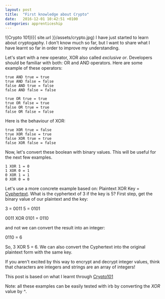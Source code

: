 ```yaml
---
layout: post
title:  "First knowledge about Crypto"
date:   2016-12-01 10:42:51 +0100
categories: apprenticeship
---
```

![Crypto 101]({{ site.url }}/assets/crypto.jpg)
I have just started to learn about cryptogaphy. I don't know much so far,
but I want to share what I have learnt so far in order to improve my understanding.

Let's start with a new operator, XOR also called *exclusive or*.
Developers should be familiar with both: OR and AND operators.
Here are some example of these operators:

```
true AND true = true
true AND false = false
false AND true = false
false AND false = false

true OR true = true
true OR false = true
false OR true = true
false OR false = false
```

Here is the behaviour of XOR:

```
true XOR true = false
true XOR false = true
false XOR true = true
false XOR false = false
```

Now, let's convert these boolean with binary values.
This will be useful for the next few examples.

```
1 XOR 1 = 0
1 XOR 0 = 1
0 XOR 1 = 1
0 XOR 0 = 0
```

Let's use a more concrete example based on: Plaintext XOR Key = [Cyphertext](http://whatis.techtarget.com/definition/ciphertext).
What is the cyphertext of 3 if the key is 5? First step, get the binary value
of our plaintext and the key:

3 = 0011
5 = 0101

0011 XOR 0101 = 0110

and not we can convert the result into an integer:

0110 = 6

So, 3 XOR 5 = 6. We can also convert the Cyphertext into the original plaintext form with the same key.


If you aren't excited by this way to encrypt and decrypt integer values, think
that characters are integers and strings are an array of integers!

This post is based on what I learnt through [Crypto101](https://www.crypto101.io/)

Note: all these examples can be easily tested with irb by converting the *XOR* value by *^*.
